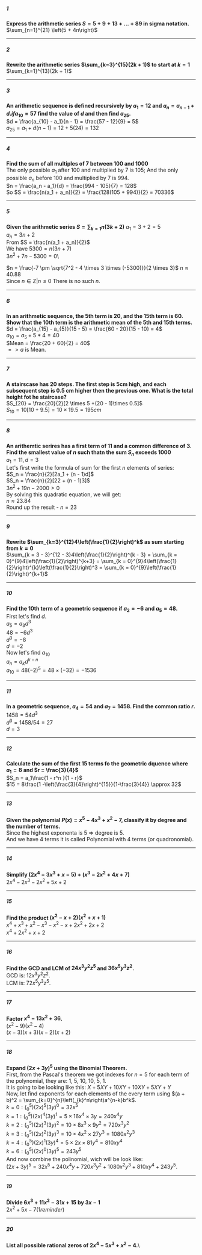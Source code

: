 ##### 1
**Express the arithmetic series $S = 5 + 9 + 13 + ... + 89$ in sigma notation.**\
$\sum_{n=1}^{21} \left(5 + 4n\right)$
______________
##### 2
**Rewrite the arithmetic series $\sum_{k=3}^{15}(2k + 1)$ to start at $k = 1$**\
$\sum_{k=1}^{13}(2k + 1)$
______________
##### 3
**An arithmetic sequence is defined recursively by $a_1 = 12$ and $a_n = a_{n-1} + d. if a_{10} = 57$ find the value of $d$ and then find $a_{25}$.**\
$d = \frac{a_{10} - a_1}{n - 1} = \frac{57 - 12}{9} = 5$\
$a_{25} = a_1 + d(n - 1) = 12 + 5(24) = 132$
____
##### 4
**Find the sum of all multiples of 7 between 100 and 1000**\
The only possible $a_1$ after 100 and multiplied by 7 is 105;
And the only possible $a_n$ before 100 and multiplied by 7 is 994.\
$n = \frac{a_n - a_1}{d} = \frac{994 - 105}{7} = 128$\
So $S = \frac{n(a_1 + a_n)}{2} = \frac{128(105 + 994)}{2} = 70336$
__________
##### 5
**Given the arithmetic series $S = \sum_{k=1}{n}(3k + 2)$**
$a_1 = 3 + 2 = 5$\
$a_n = 3n + 2$\
From $S = \frac{n(a_1 + a_n)}{2}$\
We have $5300 = n(3n + 7)$\
$3n^2 + 7n - 5300 = 0$\

$n = \frac{-7 \pm \sqrt{7^2 - 4 \times 3 \times (-5300)}}{2 \times 3}$
$n \approx 40.88$\
Since $n \in \mathbb{Z} | n \le 0$
There is no such $n$.
______
##### 6
**In an arithmetic sequence, the 5th term is 20, and the 15th term is 60. Show that the 10th term is the arithmetic mean of the 5th and 15th terms.**\
$d = \frac{a_{15} - a_{5}}{15 - 5} = \frac{60 - 20}{15 - 10} = 4$\
$a_{10} = a_5 + 5 * 4 = 40$\
$Mean = \frac{20 + 60}{2} = 40$\
$=> a$ is Mean.
____
##### 7
**A stairscase has 20 steps. The first step is 5cm high, and each subsequent step is 0.5 cm higher then the previous one. What is the total height fot he staircase?**\
$S_{20} = \frac{20}{2}[2 \times 5 +(20 - 1)\times 0.5]$\
$S_{10} = 10[10 + 9.5] = 10 \times 19.5 = 195 cm$
____
##### 8
**An arithemtic serires has a first term of 11 and a common difference of 3. Find the smallest value of $n$ such thatn the sum $S_n$ exceeds 1000**\
$a_1 = 11, d = 3$\
Let's first write the formula of sum for the first $n$ elements of series:\
$S_n = \frac{n}{2}[2a_1 + (n - 1)d]$\
$S_n = \frac{n}{2}[22 + (n - 1)3]$\
$3n^2 + 19n - 2000 > 0$\
By solving this quadratic equation, we will get:\
$n \approx 23.84$\
Round up the result - $n = 23$
____
##### 9
**Rewrite $\sum_{k=3}^{12}4\left(\frac{1}{2}\right)^k$ as sum starting from $k=0$**\
$\sum_{k = 3 - 3}^{12 - 3}4\left(\frac{1}{2}\right)^{k - 3} = \sum_{k = 0}^{9}4\left(\frac{1}{2}\right)^{k+3} = \sum_{k = 0}^{9}4\left(\frac{1}{2}\right)^{k}\left(\frac{1}{2}\right)^3 = \sum_{k = 0}^{9}\left(\frac{1}{2}\right)^{k+1}$
____
##### 10
**Find the 10th term of a geometric sequence if $a_2 = -6$ and $a_5 = 48.$**\
First let's find $d$.\
$a_5 = a_3d^3$\
$48 = -6d^3$\
$d^3 = -8$\
$d = -2$\
Now let's find $a_10$\
$a_n = a_kd^{k - n}$\
$a_{10} = 48 (-2)^5 = 48 \times (-32) = -1536$
_____
##### 11
**In a geometric sequence, $a_4 = 54$ and $a_7 = 1458$. Find the common ratio $r$.**\
$1458 = 54d^3$\
$d^3 = 1458 / 54 = 27$\
$d = 3$
___________________
##### 12
**Calculate the sum of the first 15 terms fo the geometric dquence where $a_1 = 8$ and $r = \frac{3}{4}$**\
$S_n = a_1\frac{1 - r^n }{1 - r}$\
$15 = 8\frac{1 -\left(\frac{3}{4}\right)^{15}}{1-\frac{3}{4}} \approx 32$
___________
##### 13
**Given the polynomial $P(x) = x^5 - 4x^3 + x^2 - 7$, classify it by degree and the number of terms.**\
Since the highest exponenta is 5 => degree is 5.\
And we have 4 terms it is called Polynomial with 4 terms (or quadronomial).
____________
##### 14
**Simplify $(2x^4 - 3x^3 + x - 5) + (x^3 - 2x^2 + 4x + 7)$**\
$2x^4 - 2x^3 - 2x^2 + 5x + 2$
___________
##### 15
**Find the product $(x^2 - x + 2)(x^2 + x + 1)$**\
$x^4 + x^3 + x^2 - x^3 - x^2 - x + 2x^2 + 2x + 2$\
$x^4 + 2x^2 + x + 2$
________
##### 16
**Find the GCD and LCM of $24x^3y^2z^5$ and $36x^5y^3z^2$.**\
GCD is: $12x^3y^2z^2.$\
LCM is: $72x^5y^3z^5.$
______
##### 17
**Factor $x^4 - 13x^2 + 36$.**\
$(x^2 - 9)(x^2 - 4)$\
$(x - 3)(x + 3)(x-2)(x + 2)$
_____
##### 18
**Expand $(2x + 3y)^5$ using the Binomial Theorem.**\
First, from the Pascal's theorem we got indexes for $n=5$ for each term of the polynomial, they are: 1, 5, 10, 10, 5, 1.\
It is going to be looking like this: $X + 5XY + 10XY + 10XY + 5XY + Y$\
Now, let find exponents for each elements of the every term using $(a + b)^2 = \sum_{k=0}^{n}\left(_{k}^n\right)a^{n-k}b^k$.\
$k = 0:\left(_{0}^5\right)(2x)^5(3y)^0=32x^5$\
$k = 1:\left(_{0}^5\right)(2x)^4(3y)^1=5\times16x^4\times3y=240x^4y$\
$k = 2:\left(_{0}^5\right)(2x)^3(3y)^2=10\times8x^3\times9y^2=720x^3y^2$\
$k = 3:\left(_{0}^5\right)(2x)^2(3y)^3=10\times4x^2\times27y^3=1080x^2y^3$\
$k = 4:\left(_{0}^5\right)(2x)^1(3y)^4=5\times2x\times81y^4=810xy^4$\
$k = 6:\left(_{0}^5\right)(2x)^0(3y)^5=243y^5$\
And now combine the polinomial, wich will be look like:\
$(2x + 3y)^5 = 32x^5 + 240x^4y + 720x^3y^2 + 1080x^2y^3 + 810xy^4 + 243y^5.$
_______________
##### 19
**Divide $6x^3 + 11x^2 - 31x + 15$ by $3x - 1$**\
$2x^2 + 5x - 7(1reminder)$
_________
##### 20
**List all possible rational zeros of $2x^4 - 5x^3 + x^2 - 4$.**\

